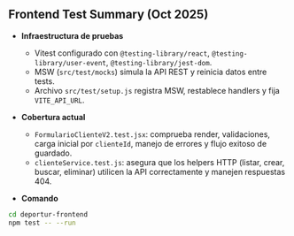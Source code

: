 ## Frontend Test Summary (Oct 2025)

- **Infraestructura de pruebas**
  - Vitest configurado con `@testing-library/react`, `@testing-library/user-event`, `@testing-library/jest-dom`.
  - MSW (`src/test/mocks`) simula la API REST y reinicia datos entre tests.
  - Archivo `src/test/setup.js` registra MSW, restablece handlers y fija `VITE_API_URL`.

- **Cobertura actual**
  - `FormularioClienteV2.test.jsx`: comprueba render, validaciones, carga inicial por `clienteId`, manejo de errores y flujo exitoso de guardado.
  - `clienteService.test.js`: asegura que los helpers HTTP (listar, crear, buscar, eliminar) utilicen la API correctamente y manejen respuestas 404.

- **Comando**
```bash
cd deportur-frontend
npm test -- --run
```
